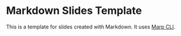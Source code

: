 # Markdown Slides Template

This is a template for slides created with Markdown.
It uses [Marp CLI](https://github.com/marp-team/marp-cli).
